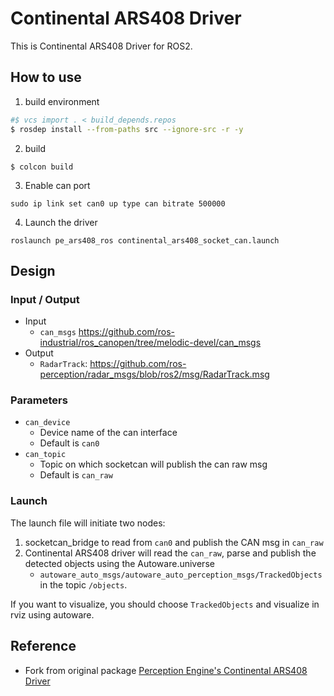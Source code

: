 # Continental ARS408 Driver

This is Continental ARS408 Driver for ROS2.

## How to use

1. build environment

```sh
#$ vcs import . < build_depends.repos
$ rosdep install --from-paths src --ignore-src -r -y
```

2. build

```
$ colcon build
```

3. Enable can port

```
sudo ip link set can0 up type can bitrate 500000
```

4. Launch the driver

```
roslaunch pe_ars408_ros continental_ars408_socket_can.launch
```

## Design
### Input / Output

- Input
   - `can_msgs` <https://github.com/ros-industrial/ros_canopen/tree/melodic-devel/can_msgs>
- Output
   - `RadarTrack`: <https://github.com/ros-perception/radar_msgs/blob/ros2/msg/RadarTrack.msg>

### Parameters

-  `can_device`
    - Device name of the can interface
    - Default is `can0`
-  `can_topic`
    - Topic on which socketcan will publish the can raw msg
    - Default is  `can_raw`

### Launch

The launch file will initiate two nodes:

1. socketcan_bridge to read from `can0` and publish the CAN msg in `can_raw`
1. Continental ARS408 driver will read the `can_raw`, parse and publish the detected objects using the Autoware.universe
    - `autoware_auto_msgs/autoware_auto_perception_msgs/TrackedObjects` in the topic `/objects`.

If you want to visualize, you should choose `TrackedObjects` and visualize in rviz using autoware.

## Reference

- Fork from original package [Perception Engine's Continental ARS408 Driver](https://gitlab.com/perceptionengine/pe-drivers/ars408_ros)
